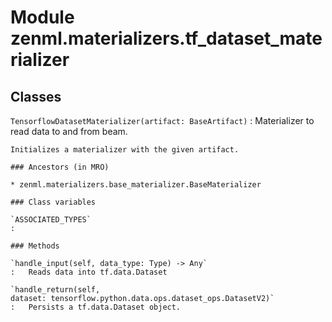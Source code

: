 Module zenml.materializers.tf_dataset_materializer
==================================================

Classes
-------

`TensorflowDatasetMaterializer(artifact: BaseArtifact)`
:   Materializer to read data to and from beam.
    
    Initializes a materializer with the given artifact.

    ### Ancestors (in MRO)

    * zenml.materializers.base_materializer.BaseMaterializer

    ### Class variables

    `ASSOCIATED_TYPES`
    :

    ### Methods

    `handle_input(self, data_type: Type) ‑> Any`
    :   Reads data into tf.data.Dataset

    `handle_return(self, dataset: tensorflow.python.data.ops.dataset_ops.DatasetV2)`
    :   Persists a tf.data.Dataset object.